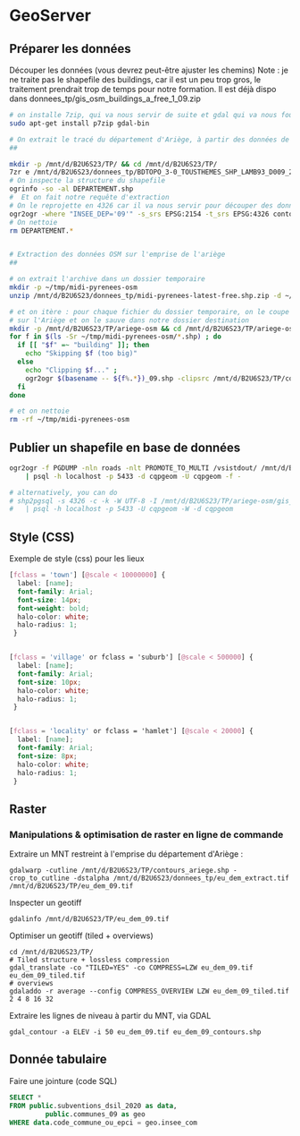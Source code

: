 # GeoServer

## Préparer les données
Découper les données (vous devrez peut-être ajuster les chemins)
Note : je ne traite pas le shapefile des buildings, car il est un peu trop gros, le traitement prendrait trop de temps pour notre formation. Il est déjà dispo dans donnees_tp/gis_osm_buildings_a_free_1_09.zip
```bash
# on installe 7zip, qui va nous servir de suite et gdal qui va nous fournir les commandes ogr un peu plus tard
sudo apt-get install p7zip gdal-bin

# On extrait le tracé du département d'Ariège, à partir des données de la BDtopo
##

mkdir -p /mnt/d/B2U6S23/TP/ && cd /mnt/d/B2U6S23/TP/
7zr e /mnt/d/B2U6S23/donnees_tp/BDTOPO_3-0_TOUSTHEMES_SHP_LAMB93_D009_2021-09-15.7z BDTOPO_3-0_TOUSTHEMES_SHP_LAMB93_D009_2021-09-15/BDTOPO/1_DONNEES_LIVRAISON_2021-09-00165/BDT_3-0_SHP_LAMB93_D009-ED2021-09-15/ADMINISTRATIF/DEPARTEMENT.*
# On inspecte la structure du shapefile
ogrinfo -so -al DEPARTEMENT.shp
#  Et on fait notre requête d'extraction
# On le reprojette en 4326 car il va nous servir pour découper des données en 4326, et la commande ogr2ogr clipsrc semble nécessiter la même projection que la donnée source (cf + bas)
ogr2ogr -where "INSEE_DEP='09'" -s_srs EPSG:2154 -t_srs EPSG:4326 contours_ariege.shp DEPARTEMENT.shp
# On nettoie
rm DEPARTEMENT.*


# Extraction des données OSM sur l'emprise de l'ariège
##

# on extrait l'archive dans un dossier temporaire
mkdir -p ~/tmp/midi-pyrenees-osm
unzip /mnt/d/B2U6S23/donnees_tp/midi-pyrenees-latest-free.shp.zip -d ~/tmp/midi-pyrenees-osm

# et on itère : pour chaque fichier du dossier temporaire, on le coupe
# sur l'Ariège et on le sauve dans notre dossier destination
mkdir -p /mnt/d/B2U6S23/TP/ariege-osm && cd /mnt/d/B2U6S23/TP/ariege-osm
for f in $(ls -Sr ~/tmp/midi-pyrenees-osm/*.shp) ; do
  if [[ "$f" =~ "building" ]]; then
    echo "Skipping $f (too big)"
  else
    echo "Clipping $f..." ;
    ogr2ogr $(basename -- ${f%.*})_09.shp -clipsrc /mnt/d/B2U6S23/TP/contours_ariege.shp -lco ENCODING=UTF-8 $f
  fi
done

# et on nettoie
rm -rf ~/tmp/midi-pyrenees-osm

```

## Publier un shapefile en base de données
```bash
ogr2ogr -f PGDUMP -nln roads -nlt PROMOTE_TO_MULTI /vsistdout/ /mnt/d/B2U6S23/TP/ariege-osm/gis_osm_roads_free_1_09.shp \
	| psql -h localhost -p 5433 -d cqpgeom -U cqpgeom -f -

# alternatively, you can do
# shp2pgsql -s 4326 -c -k -W UTF-8 -I /mnt/d/B2U6S23/TP/ariege-osm/gis_osm_roads_free_1_09.shp roads \
#   | psql -h localhost -p 5433 -U cqpgeom -W -d cqpgeom

```

## Style (CSS)
Exemple de style (css) pour les lieux
```css
[fclass = 'town'] [@scale < 10000000] {
  label: [name];
  font-family: Arial;
  font-size: 14px;
  font-weight: bold;
  halo-color: white;
  halo-radius: 1;
 }


[fclass = 'village' or fclass = 'suburb'] [@scale < 500000] {
  label: [name];
  font-family: Arial;
  font-size: 10px;
  halo-color: white;
  halo-radius: 1;
 }


[fclass = 'locality' or fclass = 'hamlet'] [@scale < 20000] {
  label: [name];
  font-family: Arial;
  font-size: 8px;
  halo-color: white;
  halo-radius: 1;
 }
```

## Raster
### Manipulations  & optimisation de raster en ligne de commande
Extraire un MNT restreint à l'emprise du département d'Ariège :
```
gdalwarp -cutline /mnt/d/B2U6S23/TP/contours_ariege.shp -crop_to_cutline -dstalpha /mnt/d/B2U6S23/donnees_tp/eu_dem_extract.tif /mnt/d/B2U6S23/TP/eu_dem_09.tif
```

Inspecter un geotiff
```
gdalinfo /mnt/d/B2U6S23/TP/eu_dem_09.tif
```

Optimiser un geotiff (tiled + overviews)
```
cd /mnt/d/B2U6S23/TP/
# Tiled structure + lossless compression
gdal_translate -co "TILED=YES" -co COMPRESS=LZW eu_dem_09.tif eu_dem_09_tiled.tif
# overviews
gdaladdo -r average --config COMPRESS_OVERVIEW LZW eu_dem_09_tiled.tif 2 4 8 16 32
```

Extraire les lignes de niveau à partir du MNT, via GDAL
```
gdal_contour -a ELEV -i 50 eu_dem_09.tif eu_dem_09_contours.shp
```

## Donnée tabulaire
Faire une jointure (code SQL)
```SQL
SELECT *
FROM public.subventions_dsil_2020 as data,
		 public.communes_09 as geo
WHERE data.code_commune_ou_epci = geo.insee_com
```

